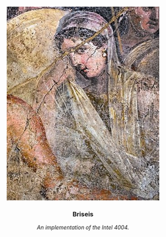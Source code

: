 <div align="center">
    <br/>
    <img src="./etc/img/briseis.jpg" alt="Briseis Pompeii Fresco" width="400"/>
    <h3>Briseis</h3>
    <p><em>An implementation of the Intel 4004.</em></p>
</div>


